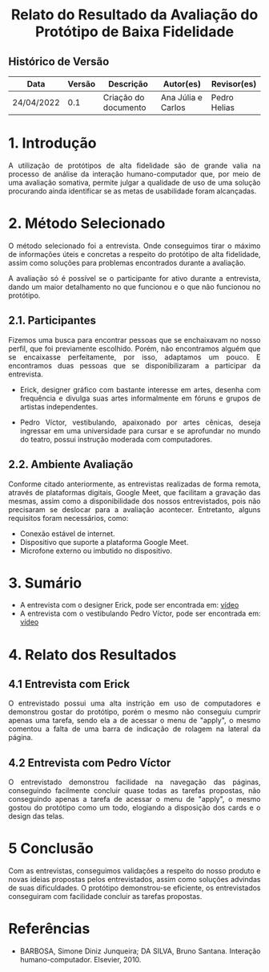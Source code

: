 # <center> Relato do Resultado da Avaliação do Protótipo de Baixa Fidelidade

## Histórico de Versão

| Data       | Versão | Descrição            | Autor(es)             | Revisor(es) |
| ---------- | ------ | -------------------- | --------------------- | ----------- |
| 24/04/2022 | 0.1    | Criação do documento | Ana Júlia e Carlos    |  Pedro Helias    |

<div align="justify">

# 1. Introdução

A utilização de protótipos de alta fidelidade são de grande valia na processo de análise da interação humano-computador que, por meio de uma avaliação somativa, permite julgar a qualidade de uso de uma solução procurando ainda identificar se as metas de usabilidade foram alcançadas.

# 2. Método Selecionado

O método selecionado foi a entrevista. Onde conseguimos tirar o máximo de informações úteis e concretas a respeito do protótipo de alta fidelidade, assim como soluções para problemas encontrados durante a avaliação. 

A avaliação só é possível se o participante for ativo durante a entrevista, dando um maior detalhamento no que funcionou e o que não funcionou no protótipo. 


## 2.1. Participantes

Fizemos uma busca para encontrar pessoas que se enchaixavam no nosso perfil, que foi previamente escolhido. Porém, não encontramos alguém que se encaixasse perfeitamente, por isso, adaptamos um pouco. E encontramos duas pessoas que se disponibilizaram a participar da entrevista.

- Erick, designer gráfico com bastante interesse em artes, desenha com frequência e divulga suas artes informalmente em fóruns e grupos de artistas independentes.

- Pedro Víctor, vestibulando, apaixonado por artes cênicas, deseja ingressar em uma universidade para cursar e se aprofundar no mundo do teatro, possui instrução moderada com computadores.


## 2.2. Ambiente Avaliação

Conforme citado anteriormente, as entrevistas realizadas de forma remota, através de plataformas digitais, Google Meet, que facilitam a gravação das mesmas, assim como a disponibilidade dos nossos entrevistados, pois não precisaram se deslocar para a avaliação acontecer. Entretanto, alguns requisitos foram necessários, como:

- Conexão estável de internet.
- Dispositivo que suporte a plataforma Google Meet.
- Microfone externo ou imbutido no dispositivo.

# 3. Sumário

- A entrevista com o designer Erick, pode ser encontrada em: <a href="https://youtu.be/q4UvdjDSyPA">vídeo</a>
- A entrevista com o vestibulando Pedro Víctor, pode ser encontrada em: <a href="https://youtu.be/0FGjU5cIe5s">vídeo</a>

# 4. Relato dos Resultados

## 4.1 Entrevista com Erick
O entrevistado possui uma alta instrição em uso de computadores e demonstrou gostar do protótipo, porém o mesmo não conseguiu cumprir apenas uma tarefa, sendo ela a de acessar o menu de "apply", o mesmo comentou a falta de uma barra de indicação de rolagem na lateral da página.


## 4.2 Entrevista com Pedro Víctor
O entrevistado demonstrou facilidade na navegação das páginas, conseguindo facilmente concluir quase todas as tarefas propostas, não conseguindo apenas a tarefa de acessar o menu de "apply", o mesmo gostou do protótipo como um todo, elogiando a disposição dos cards e o design das telas.

# 5 Conclusão

Com as entrevistas, conseguimos validações a respeito do nosso produto e novas ideias propostas pelos entrevistados, assim como soluções advindas de suas dificuldades.
O protótipo demonstrou-se eficiente, os entrevistados conseguiram com facilidade concluir as tarefas propostas.


# Referências

- BARBOSA, Simone Diniz Junqueira; DA SILVA, Bruno Santana. Interação humano-computador. Elsevier, 2010.